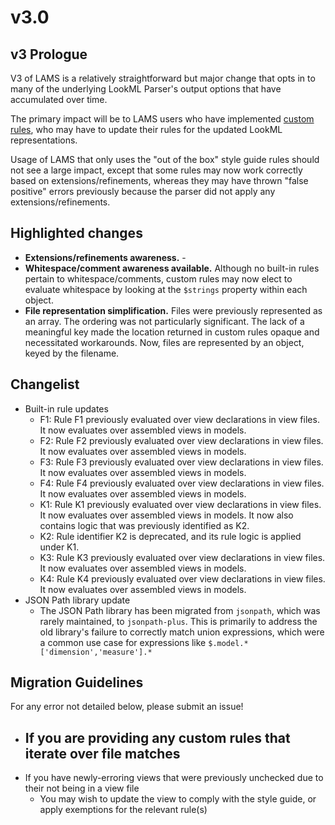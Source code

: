 
# v3.0

## v3 Prologue

V3 of LAMS is a relatively straightforward but major change that opts in to many of the underlying LookML Parser's output options that have accumulated over time.

The primary impact will be to LAMS users who have implemented [custom rules](https://looker-open-source.github.io/look-at-me-sideways/customizing-lams), who may have to update their rules for the updated LookML representations.

Usage of LAMS that only uses the "out of the box" style guide rules should not see a large impact, except that some rules may now work correctly based on extensions/refinements, whereas they may have thrown "false positive" errors previously because the parser did not apply any extensions/refinements.

## Highlighted changes

- **Extensions/refinements awareness.** - 
- **Whitespace/comment awareness available.** Although no built-in rules pertain to whitespace/comments, custom rules may now elect to evaluate whitespace by looking at the `$strings` property within each object.
- **File representation simplification.** Files were previously represented as an array. The ordering was not particularly significant. The lack of a meaningful key made the location returned in custom rules opaque and necessitated workarounds. Now, files are represented by an object, keyed by the filename.

## Changelist

- Built-in rule updates
	- F1: Rule F1 previously evaluated over view declarations in view files. It now evaluates over assembled views in models.
	- F2: Rule F2 previously evaluated over view declarations in view files. It now evaluates over assembled views in models.
	- F3: Rule F3 previously evaluated over view declarations in view files. It now evaluates over assembled views in models.
	- F4: Rule F4 previously evaluated over view declarations in view files. It now evaluates over assembled views in models.
	- K1: Rule K1 previously evaluated over view declarations in view files. It now evaluates over assembled views in models. It now also contains logic that was previously identified as K2.
	- K2: Rule identifier K2 is deprecated, and its rule logic is applied under K1.
	- K3: Rule K3 previously evaluated over view declarations in view files. It now evaluates over assembled views in models.
	- K4: Rule K4 previously evaluated over view declarations in view files. It now evaluates over assembled views in models.
- JSON Path library update
	- The JSON Path library has been migrated from `jsonpath`, which was rarely maintained, to `jsonpath-plus`. This is primarily to address the old library's failure to correctly match union expressions, which were a common use case for expressions like `$.model.*['dimension','measure'].*`

## Migration Guidelines

For any error not detailed below, please submit an issue!

- If you are providing any custom rules that iterate over file matches
	- 
- If you have newly-erroring views that were previously unchecked due to their not being in a view file
	- You may wish to update the view to comply with the style guide, or apply exemptions for the relevant rule(s)
